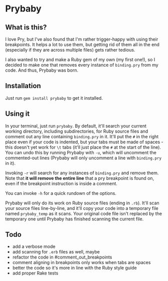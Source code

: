 # Prybaby

## What is this?

I love Pry, but I've also found that I'm rather trigger-happy with using their breakpoints. It helps a lot to use them, but getting rid of them all in the end (especially if they are across multiple files) gets rather tedious.

I also wanted to try and make a Ruby gem of my own (my first one!), so I decided to make one that removes every instance of `binding.pry` from my code. And thus, Prybaby was born.

## Installation

Just run `gem install prybaby` to get it installed.

## Using it

In your terminal, just run `prybaby`. By default, it'll search your current working directory, including subdirectories, for Ruby source files and comment out any line containing `binding.pry` in it. It'll put the `#` in the right place even if your code is indented, but your tabs must be made of spaces - this doesn't yet work for `\t` tabs (it'll just place the `#` at the start of the line). You can undo this by running Prybaby with `-u`, which will uncomment the commented-out lines (Prybaby will only uncomment a line with `binding.pry` in it).

Invoking `-r` will search for any instances of `binding.pry` and remove them. Note that **it will remove the entire line** that a pry breakpoint is found on, even if the breakpoint instruction is inside a comment. 

You can invoke `-h` for a quick rundown of the options.

Prybaby will only do its work on Ruby source files (ending in `.rb`). It'll scan your source files line-by-line, and it'll copy your code into a temporary file named `prybaby_temp` as it scans. Your original code file isn't replaced by the temporary one until Prybaby has finished scanning the current file.

## Todo

- add a verbose mode
- add scanning for `.erb` files as well, maybe
- refactor the code in #comment_out_breakpoints
- comment aligning in breakpoints only works when tabs are spaces
- better the code so it's more in line with the Ruby style guide
- add proper Rake tests
